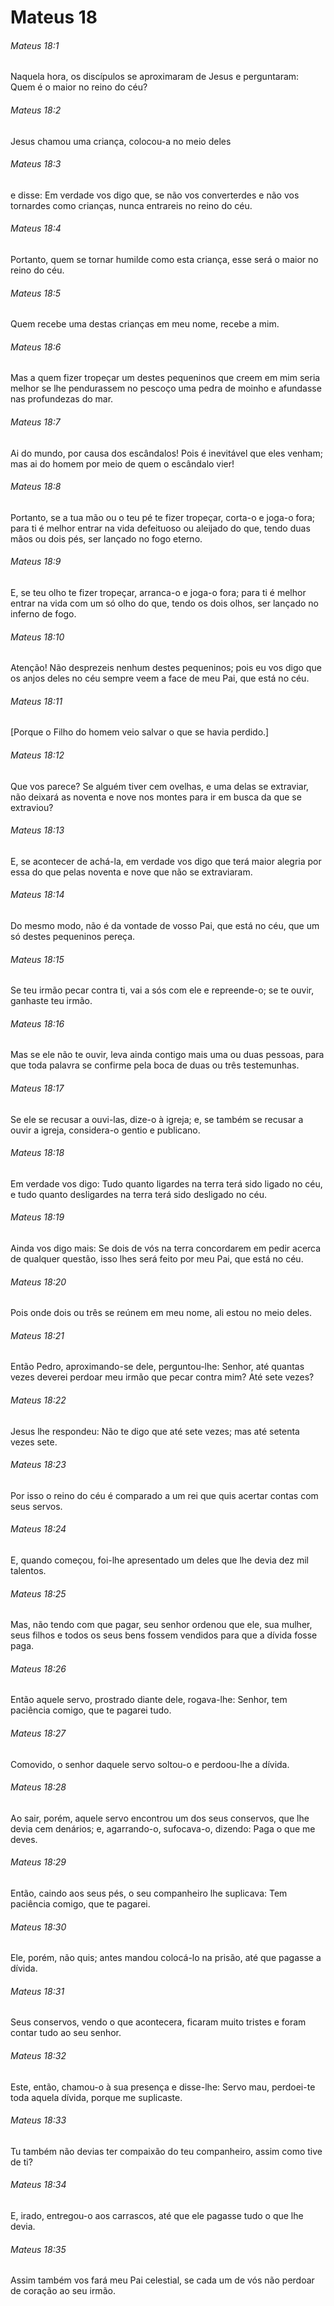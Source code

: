 # Mateus 18

###### Mateus 18:1

Naquela hora, os discípulos se aproximaram de Jesus e perguntaram: Quem é o maior no reino do céu?

###### Mateus 18:2

Jesus chamou uma criança, colocou-a no meio deles

###### Mateus 18:3

e disse: Em verdade vos digo que, se não vos converterdes e não vos tornardes como crianças, nunca entrareis no reino do céu.

###### Mateus 18:4

Portanto, quem se tornar humilde como esta criança, esse será o maior no reino do céu.

###### Mateus 18:5

Quem recebe uma destas crianças em meu nome, recebe a mim.

###### Mateus 18:6

Mas a quem fizer tropeçar um destes pequeninos que creem em mim seria melhor se lhe pendurassem no pescoço uma pedra de moinho e afundasse nas profundezas do mar.

###### Mateus 18:7

Ai do mundo, por causa dos escândalos! Pois é inevitável que eles venham; mas ai do homem por meio de quem o escândalo vier!

###### Mateus 18:8

Portanto, se a tua mão ou o teu pé te fizer tropeçar, corta-o e joga-o fora; para ti é melhor entrar na vida defeituoso ou aleijado do que, tendo duas mãos ou dois pés, ser lançado no fogo eterno.

###### Mateus 18:9

E, se teu olho te fizer tropeçar, arranca-o e joga-o fora; para ti é melhor entrar na vida com um só olho do que, tendo os dois olhos, ser lançado no inferno de fogo.

###### Mateus 18:10

Atenção! Não desprezeis nenhum destes pequeninos; pois eu vos digo que os anjos deles no céu sempre veem a face de meu Pai, que está no céu.

###### Mateus 18:11

[Porque o Filho do homem veio salvar o que se havia perdido.]

###### Mateus 18:12

Que vos parece? Se alguém tiver cem ovelhas, e uma delas se extraviar, não deixará as noventa e nove nos montes para ir em busca da que se extraviou?

###### Mateus 18:13

E, se acontecer de achá-la, em verdade vos digo que terá maior alegria por essa do que pelas noventa e nove que não se extraviaram.

###### Mateus 18:14

Do mesmo modo, não é da vontade de vosso Pai, que está no céu, que um só destes pequeninos pereça.

###### Mateus 18:15

Se teu irmão pecar contra ti, vai a sós com ele e repreende-o; se te ouvir, ganhaste teu irmão.

###### Mateus 18:16

Mas se ele não te ouvir, leva ainda contigo mais uma ou duas pessoas, para que toda palavra se confirme pela boca de duas ou três testemunhas.

###### Mateus 18:17

Se ele se recusar a ouvi-las, dize-o à igreja; e, se também se recusar a ouvir a igreja, considera-o gentio e publicano.

###### Mateus 18:18

Em verdade vos digo: Tudo quanto ligardes na terra terá sido ligado no céu, e tudo quanto desligardes na terra terá sido desligado no céu.

###### Mateus 18:19

Ainda vos digo mais: Se dois de vós na terra concordarem em pedir acerca de qualquer questão, isso lhes será feito por meu Pai, que está no céu.

###### Mateus 18:20

Pois onde dois ou três se reúnem em meu nome, ali estou no meio deles.

###### Mateus 18:21

Então Pedro, aproximando-se dele, perguntou-lhe: Senhor, até quantas vezes deverei perdoar meu irmão que pecar contra mim? Até sete vezes?

###### Mateus 18:22

Jesus lhe respondeu: Não te digo que até sete vezes; mas até setenta vezes sete.

###### Mateus 18:23

Por isso o reino do céu é comparado a um rei que quis acertar contas com seus servos.

###### Mateus 18:24

E, quando começou, foi-lhe apresentado um deles que lhe devia dez mil talentos.

###### Mateus 18:25

Mas, não tendo com que pagar, seu senhor ordenou que ele, sua mulher, seus filhos e todos os seus bens fossem vendidos para que a dívida fosse paga.

###### Mateus 18:26

Então aquele servo, prostrado diante dele, rogava-lhe: Senhor, tem paciência comigo, que te pagarei tudo.

###### Mateus 18:27

Comovido, o senhor daquele servo soltou-o e perdoou-lhe a dívida.

###### Mateus 18:28

Ao sair, porém, aquele servo encontrou um dos seus conservos, que lhe devia cem denários; e, agarrando-o, sufocava-o, dizendo: Paga o que me deves.

###### Mateus 18:29

Então, caindo aos seus pés, o seu companheiro lhe suplicava: Tem paciência comigo, que te pagarei.

###### Mateus 18:30

Ele, porém, não quis; antes mandou colocá-lo na prisão, até que pagasse a dívida.

###### Mateus 18:31

Seus conservos, vendo o que acontecera, ficaram muito tristes e foram contar tudo ao seu senhor.

###### Mateus 18:32

Este, então, chamou-o à sua presença e disse-lhe: Servo mau, perdoei-te toda aquela dívida, porque me suplicaste.

###### Mateus 18:33

Tu também não devias ter compaixão do teu companheiro, assim como tive de ti?

###### Mateus 18:34

E, irado, entregou-o aos carrascos, até que ele pagasse tudo o que lhe devia.

###### Mateus 18:35

Assim também vos fará meu Pai celestial, se cada um de vós não perdoar de coração ao seu irmão.

